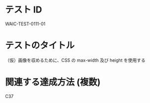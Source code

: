 # テスト ID

WAIC-TEST-0111-01

# テストのタイトル

（仮）画像を収めるために、CSS の max-width 及び height を使用する

# 関連する達成方法 (複数)

C37
